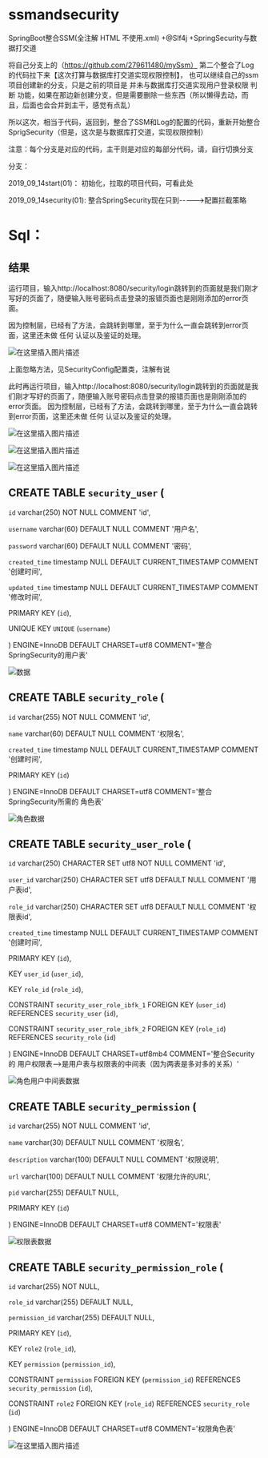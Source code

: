 # ssmandsecurity
SpringBoot整合SSM(全注解   HTML   不使用.xml)  +@Slf4j +SpringSecurity与数据打交道

将自己分支上的（https://github.com/279611480/mySsm）  第二个整合了Log的代码拉下来【这次打算与数据库打交道实现权限控制】，  也可以继续自己的ssm项目创建新的分支，只是之前的项目是 并未与数据库打交道实现用户登录权限  判断 功能，如果在那边新创建分支，但是需要删除一些东西（所以懒得去动，而且，后面也会合并到主干，感觉有点乱）
 
所以这次，相当于代码，返回到，整合了SSM和Log的配置的代码，重新开始整合SprigSecurity（但是，这次是与数据库打交道，实现权限控制）

注意：每个分支是对应的代码，主干则是对应的每部分代码，请，自行切换分支

分支：

2019_09_14start(01)：  初始化，拉取的项目代码，可看此处  

2019_09_14security(01): 整合SpringSecurity现在只到----->配置拦截策略

# Sql：

## 结果
运行项目，输入http://localhost:8080/security/login跳转到的页面就是我们刚才写好的页面了，随便输入账号密码点击登录的报错页面也是刚刚添加的error页面。

因为控制层，已经有了方法，会跳转到哪里，至于为什么一直会跳转到error页面，这里还未做  任何  认证以及鉴证的处理。

![在这里插入图片描述](https://img-blog.csdnimg.cn/20190917002352666.png)

上面忽略方法，见SecurityConfig配置类，注解有说


此时再运行项目，输入http://localhost:8080/security/login跳转到的页面就是我们刚才写好的页面了，随便输入账号密码点击登录的报错页面也是刚刚添加的error页面。
因为控制层，已经有了方法，会跳转到哪里，至于为什么一直会跳转到error页面，这里还未做  任何  认证以及鉴证的处理。

![在这里插入图片描述](https://img-blog.csdnimg.cn/20190917002507616.png?x-oss-process=image/watermark,type_ZmFuZ3poZW5naGVpdGk,shadow_10,text_aHR0cHM6Ly9ibG9nLmNzZG4ubmV0L3lfMjc5NjExNDgw,size_16,color_FFFFFF,t_70)

![在这里插入图片描述](https://img-blog.csdnimg.cn/20190917002619359.png?x-oss-process=image/watermark,type_ZmFuZ3poZW5naGVpdGk,shadow_10,text_aHR0cHM6Ly9ibG9nLmNzZG4ubmV0L3lfMjc5NjExNDgw,size_16,color_FFFFFF,t_70)

![在这里插入图片描述](https://img-blog.csdnimg.cn/20190917002624670.png?x-oss-process=image/watermark,type_ZmFuZ3poZW5naGVpdGk,shadow_10,text_aHR0cHM6Ly9ibG9nLmNzZG4ubmV0L3lfMjc5NjExNDgw,size_16,color_FFFFFF,t_70)


## CREATE TABLE `security_user` (
 
 `id` varchar(250) NOT NULL COMMENT 'id',
 
 `username` varchar(60) DEFAULT NULL COMMENT '用户名',
 
 `password` varchar(60) DEFAULT NULL COMMENT '密码',
 
 `created_time` timestamp NULL DEFAULT CURRENT_TIMESTAMP COMMENT '创建时间',
 
 `updated_time` timestamp NULL DEFAULT CURRENT_TIMESTAMP COMMENT '修改时间',
 
 PRIMARY KEY (`id`),
 
 UNIQUE KEY `UNIQUE` (`username`)

) ENGINE=InnoDB DEFAULT CHARSET=utf8 COMMENT='整合SpringSecurity的用户表'

![数据](https://img-blog.csdnimg.cn/20190917001127291.png)

## CREATE TABLE `security_role` (

  `id` varchar(255) NOT NULL COMMENT 'id',
  
  `name` varchar(60) DEFAULT NULL COMMENT '权限名',
  
  `created_time` timestamp NULL DEFAULT CURRENT_TIMESTAMP COMMENT '创建时间',
  
  PRIMARY KEY (`id`)
  
) ENGINE=InnoDB DEFAULT CHARSET=utf8 COMMENT='整合SpringSecurity所需的 角色表'

![角色数据](https://img-blog.csdnimg.cn/20190917001232813.png)

## CREATE TABLE `security_user_role` (

  `id` varchar(250) CHARACTER SET utf8 NOT NULL COMMENT 'id',
  
  `user_id` varchar(250) CHARACTER SET utf8 DEFAULT NULL COMMENT '用户表id',
  
  `role_id` varchar(250) CHARACTER SET utf8 DEFAULT NULL COMMENT '权限表id',
  
  `created_time` timestamp NULL DEFAULT CURRENT_TIMESTAMP COMMENT '创建时间',
  
  PRIMARY KEY (`id`),
  
  KEY `user_id` (`user_id`),
  
  KEY `role_id` (`role_id`),
  
  CONSTRAINT `security_user_role_ibfk_1` FOREIGN KEY (`user_id`) REFERENCES `security_user` (`id`),
  
  CONSTRAINT `security_user_role_ibfk_2` FOREIGN KEY (`role_id`) REFERENCES `security_role` (`id`)
  
) ENGINE=InnoDB DEFAULT CHARSET=utf8mb4 COMMENT='整合Security的 用户权限表-->是用户表与权限表的中间表（因为两表是多对多的关系）'

![角色用户中间表数据](https://img-blog.csdnimg.cn/20190917002001410.png?x-oss-process=image/watermark,type_ZmFuZ3poZW5naGVpdGk,shadow_10,text_aHR0cHM6Ly9ibG9nLmNzZG4ubmV0L3lfMjc5NjExNDgw,size_16,color_FFFFFF,t_70)

## CREATE TABLE `security_permission` (

  `id` varchar(255) NOT NULL COMMENT 'id',
  
  `name` varchar(30) DEFAULT NULL COMMENT '权限名',
  
  `description` varchar(100) DEFAULT NULL COMMENT '权限说明',
  
  `url` varchar(100) DEFAULT NULL COMMENT '权限允许的URL',
  
  `pid` varchar(255) DEFAULT NULL,
  
  PRIMARY KEY (`id`)
  
) ENGINE=InnoDB DEFAULT CHARSET=utf8 COMMENT='权限表'

![权限表数据](https://img-blog.csdnimg.cn/20190917002104533.png?x-oss-process=image/watermark,type_ZmFuZ3poZW5naGVpdGk,shadow_10,text_aHR0cHM6Ly9ibG9nLmNzZG4ubmV0L3lfMjc5NjExNDgw,size_16,color_FFFFFF,t_70)

## CREATE TABLE `security_permission_role` (

  `id` varchar(255) NOT NULL,
  
  `role_id` varchar(255) DEFAULT NULL,
  
  `permission_id` varchar(255) DEFAULT NULL,
  
  PRIMARY KEY (`id`),
  
  KEY `role2` (`role_id`),
  
  KEY `permission` (`permission_id`),
  
  CONSTRAINT `permission` FOREIGN KEY (`permission_id`) REFERENCES `security_permission` (`id`),
  
  CONSTRAINT `role2` FOREIGN KEY (`role_id`) REFERENCES `security_role` (`id`)
  
) ENGINE=InnoDB DEFAULT CHARSET=utf8 COMMENT='权限角色表'

![在这里插入图片描述](https://img-blog.csdnimg.cn/20190917002155690.png?x-oss-process=image/watermark,type_ZmFuZ3poZW5naGVpdGk,shadow_10,text_aHR0cHM6Ly9ibG9nLmNzZG4ubmV0L3lfMjc5NjExNDgw,size_16,color_FFFFFF,t_70)
























